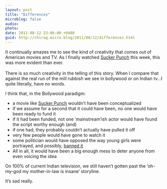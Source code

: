 ```yaml
---
layout: post
title: "Differences"
microblog: false
audio: 
photo: 
date: 2011-08-12 23:06:00 +0400
guid: http://chirag.micro.blog/2011/08/12/differences.html
---
```

<p>It continually amazes me to see the kind of creativity that comes out of American movies and TV. As I finally watched <a href="http://www.imdb.com/title/tt0978764/" target="_blank">Sucker Punch</a> this week, this was more evident than ever.<br><br>There is so much creativity in the telling of this story. When I compare that against the real run of the mill rubbish we see in bollywood or on Indian tv…I quite literally, have no words.</p>
<p>I think that, in the Bollywood paradigm:</p>
<ul>
<li>a movie like <a href="http://www.imdb.com/title/tt0978764/" target="_blank">Sucker Punch</a> wouldn’t have been conceptualized</li>
<li>if we assume for a second that it could have been, no one would have been ready to fund it</li>
<li>if it had been funded, not one ‘mainstream’ish actor would have found the script worthy enough (and)</li>
<li>if one had, they probably couldn’t actually have pulled it off</li>
<li>very few people would have gone to watch it</li>
<li>some politician would have opposed the way young girls were portrayed, and possibly, <a href="http://www.google.com/url?sa=t&amp;source=newssearch&amp;cd=2&amp;ved=0CCwQqQIwAQ&amp;url=http%3A%2F%2Ftimesofindia.indiatimes.com%2Fentertainment%2Fbollywood%2Fnews-interviews%2FPending-preview-Punjab-bans-Aarakshan%2Farticleshow%2F9564070.cms&amp;ei=J3tFToHREI_PsgaP5civBw&amp;usg=AFQjCNHm2sYtX8W0k0nhIjrhg-8M9-iQmw" target="_blank">banned it</a>
</li>
<li>All in all, it would have been a big enough mess to deter anyone from even voicing the idea</li>
</ul>
<p>On 100% of current Indian television, we still haven’t gotten past the ‘oh-my-god my mother-in-law is insane’ storyline.</p>
<p>It’s sad really.</p>
